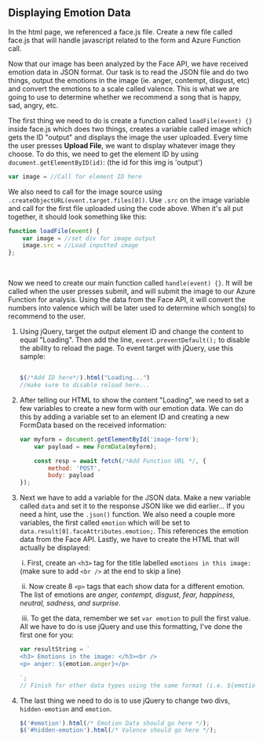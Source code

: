 ## Displaying Emotion Data

In the html page, we referenced a face.js file. Create a new file called face.js that will handle javascript related to the form and Azure Function call.

Now that our image has been analyzed by the Face API, we have received emotion data in JSON format. Our task is to read the JSON file and do two things, output the emotions in the image (ie. anger, contempt, disgust, etc) and convert the emotions to a scale called valence. This is what we are going to use to determine whether we recommend a song that is happy, sad, angry, etc.



The first thing we need to do is create a function called `loadFile(event) {}` inside face.js which does two things, creates a variable called image which gets the ID "output" and displays the image the user uploaded. Every time the user presses **Upload File**, we want to display whatever image they choose. To do this, we need to get the element ID by using `document.getElementByID(id)`:
(the id for this img is 'output')

```javascript
var image = //Call for element ID here
```

We also need to call for the image source using `.createObjectURL(event.target.files[0])`. Use `.src` on the image variable and call for the first file uploaded using the code above. When it's all put together, it should look something like this:

```javascript
function loadFile(event) {
    var image = //set div for image output
    image.src = //Load inputted image
};
```

<br />


Now we need to create our main function called `handle(event) {}`. It will be called when the user presses submit, and will submit the image to our Azure Function for analysis. Using the data from the Face API, it will convert the numbers into valence which will be later used to determine which song(s) to recommend to the user.

1. Using jQuery, target the output element ID and change the content to equal "Loading". Then add the line, `event.preventDefault();` to disable the ability to reload the page. To event target with jQuery, use this sample:

   ```javascript

   $(/*Add ID here*/).html("Loading...")
   //make sure to disable reload here...
   ```

2. After telling our HTML to show the content "Loading", we need to set a few variables to create a new form with our emotion data. We can do this by adding a variable set to an element ID and creating a new FormData based on the received information:

   ```javascript
   var myform = document.getElementById('image-form');
       var payload = new FormData(myform);
   
       const resp = await fetch(/*Add Function URL */, {
           method: 'POST',
           body: payload
   });
   ```

3. Next we have to add a variable for the JSON data. Make a new variable called `data` and set it to the response JSON like we did earlier... If you need a hint, use the `.json()` function. We also need a couple more variables, the first called `emotion` which will be set to `data.result[0].faceAttributes.emotion;`. This references the emotion data from the Face API. Lastly, we have to create the HTML that will actually be displayed:

   ​	i. First, create an `<h3>` tag for the title labelled `emotions in this image:` (make sure to add `<br />` at the end to skip a line)

   ​	ii. Now create 8 `<p>` tags that each show data for a different emotion. The list of emotions are *anger, contempt, disgust, fear, happiness, neutral, sadness, and surprise*. 

   ​	iii. To get the data, remember we set `var emotion` to pull the first value. All we have to do is use jQuery and use this formatting, I've done the first one for you:

   ```javascript
   var resultString = `
   <h3> Emotions in the image: </h3><br />
   <p> anger: ${emotion.anger}</p>
   
   `;
   // Finish for other data types using the same format (i.e. ${emotion.contempt}, and etc)
   ```

4. The last thing we need to do is to use jQuery to change two divs, `hidden-emotion` and `emotion`. 

   ```javascript
   $('#emotion').html(/* Emotion Data should go here */);
   $('#hidden-emotion').html(/* Valence should go here */);
   ```
